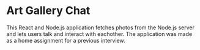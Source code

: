 # Art Gallery Chat

This React and Node.js application fetches photos from the Node.js server and lets users talk and interact with eachother. The application was made as a home assignment for a previous interview.
